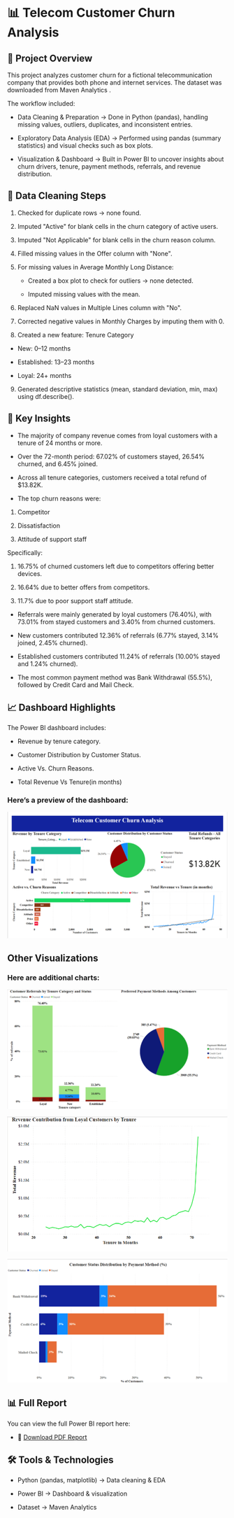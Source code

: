 # 📊 Telecom Customer Churn Analysis
## 📌 Project Overview

This project analyzes customer churn for a fictional telecommunication company that provides both phone and internet services.
The dataset was downloaded from Maven Analytics
.

The workflow included:

   * Data Cleaning & Preparation → Done in Python (pandas), handling missing values, outliers, duplicates, and inconsistent entries.

  * Exploratory Data Analysis (EDA) → Performed using pandas (summary statistics) and visual checks such as box plots.

  * Visualization & Dashboard → Built in Power BI to uncover insights about churn drivers, tenure, payment methods, referrals, and revenue distribution.

## 🧹 Data Cleaning Steps

1) Checked for duplicate rows → none found.

2) Imputed "Active" for blank cells in the churn category of active users.

3) Imputed "Not Applicable" for blank cells in the churn reason column.

4) Filled missing values in the Offer column with "None".

5) For missing values in Average Monthly Long Distance:

   *  Created a box plot to check for outliers → none detected.

   *  Imputed missing values with the mean.

6) Replaced NaN values in Multiple Lines column with "No".

7) Corrected negative values in Monthly Charges by imputing them with 0.

8) Created a new feature: Tenure Category

* New: 0–12 months

* Established: 13–23 months

* Loyal: 24+ months

9) Generated descriptive statistics (mean, standard deviation, min, max) using df.describe().

## 🔑 Key Insights

* The majority of company revenue comes from loyal customers with a tenure of 24 months or more.
* Over the 72-month period: 67.02% of customers stayed, 26.54% churned, and 6.45% joined.

* Across all tenure categories, customers received a total refund of $13.82K.

* The top churn reasons were:

1) Competitor

2) Dissatisfaction

3) Attitude of support staff

Specifically:

1) 16.75% of churned customers left due to competitors offering better devices.

2) 16.64% due to better offers from competitors.

3) 11.7% due to poor support staff attitude.

* Referrals were mainly generated by loyal customers (76.40%), with 73.01% from stayed customers and 3.40% from churned customers.

* New customers contributed 12.36% of referrals (6.77% stayed, 3.14% joined, 2.45% churned).

* Established customers contributed 11.24% of referrals (10.00% stayed and 1.24% churned).

* The most common payment method was Bank Withdrawal (55.5%), followed by Credit Card and Mail Check.

## 📈 Dashboard Highlights

The Power BI dashboard includes:

* Revenue  by tenure category.

* Customer Distribution by Customer Status.

* Active Vs. Churn Reasons.

* Total Revenue Vs Tenure(in months)

 ### Here’s a preview of the dashboard:

  ![Screenshot](https://github.com/angel1234-ship-it/telecom-customer-churn-dashboard/blob/main/Dashboardscreenshot.png)

## Other Visualizations

### Here are additional charts:
![Chart 1](https://github.com/angel1234-ship-it/telecom-customer-churn-dashboard/blob/main/visualization1.png)

![Chart 2](https://github.com/angel1234-ship-it/telecom-customer-churn-dashboard/blob/main/Visualization3.png)

![Chart 3](https://github.com/angel1234-ship-it/telecom-customer-churn-dashboard/blob/main/Visualization2.png)

## 📊 Full Report

You can view the full Power BI report here:

- 📄 [Download PDF Report](https://github.com/angel1234-ship-it/telecom-customer-churn-dashboard/blob/main/Dashboard.pdf)


## 🛠️ Tools & Technologies

* Python (pandas, matplotlib) → Data cleaning & EDA

* Power BI → Dashboard & visualization

 * Dataset → Maven Analytics
